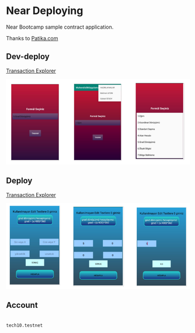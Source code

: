 # Near Deploying

Near Bootcamp sample contract application.

Thanks to [Patika.com](https://www.patika.dev/)


## Dev-deploy

[Transaction Explorer](https://explorer.testnet.near.org/transactions/E2QHEzKov4oJkQvELc5gayzXUY7Cz6oJxi49Ag1ViCJF)

<p align="center">
    <img src="https://raw.githubusercontent.com/SouL-H/MapengineeringApp/master/rsm/app1.png"  alt="Observer">

</p>

## Deploy

[Transaction Explorer](https://explorer.testnet.near.org/transactions/7x6vHLa2xGoCT2zVFwfLuiiCb4KP6GzFAdPQyKDko9de)

   <p align="center"> <img src="https://raw.githubusercontent.com/SouL-H/MapengineeringApp/master/rsm/app2.png"  alt="Observer"></p>

## Account
```

tech10.testnet

```
